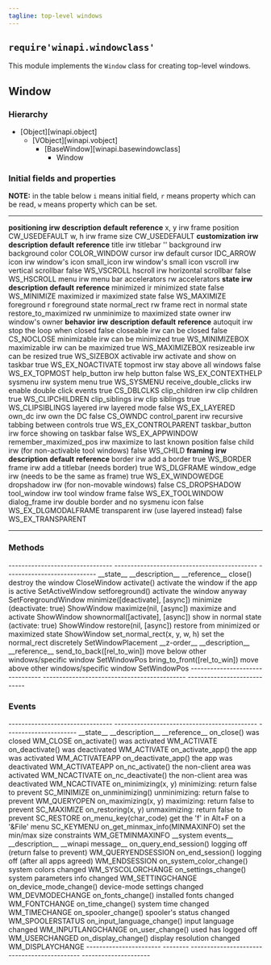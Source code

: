 ```yaml
---
tagline: top-level windows
---
```


## `require'winapi.windowclass'`

This module implements the `Window` class for creating top-level windows.

## Window

### Hierarchy

* [Object][winapi.object]
	* [VObject][winapi.vobject]
		* [BaseWindow][winapi.basewindowclass]
			* Window

### Initial fields and properties

<div class=small>

__NOTE:__ in the table below `i` means initial field, `r` means property
which can be read, `w` means property which can be set.

----------------------- -------- ----------------------------------------- -------------- ---------------------
__positioning__			__irw__	__description__									__default__		__reference__
x, y							irw		frame position										CW_USEDEFAULT
w, h							irw		frame size											CW_USEDEFAULT
__customization__			__irw__	__description__									__default__		__reference__
title							irw		titlebar												''
background					irw		background color									COLOR_WINDOW
cursor						irw		default cursor										IDC_ARROW
icon							irw		window's icon
small_icon					irw		window's small icon
vscroll						irw		vertical scrollbar								false				WS_VSCROLL
hscroll						irw		horizontal scrollbar								false				WS_HSCROLL
menu							irw		menu bar
accelerators				 rw		accelerators
__state__					__irw__	__description__									__default__		__reference__
minimized					ir			minimized state									false				WS_MINIMIZE
maximized					ir			maximized state									false				WS_MAXIMIZE
foreground					 r			foreground state
normal_rect					 rw		frame rect in normal state
restore_to_maximized		 rw		unminimize to maximized state
owner							irw		window's owner
__behavior__				__irw__	__description__									__default__		__reference__
autoquit						irw		stop the loop when closed						false
closeable					irw		can be closed										false				CS_NOCLOSE
minimizable					irw		can be minimized									true				WS_MINIMIZEBOX
maximizable					irw		can be maximized									true				WS_MAXIMIZEBOX
resizeable					irw		can be resized 									true				WS_SIZEBOX
activable					irw		activate and show on taskbar					true				WS_EX_NOACTIVATE
topmost						irw		stay above all windows							false				WS_EX_TOPMOST
help_button					irw		help button											false				WS_EX_CONTEXTHELP
sysmenu						irw		system menu											true				WS_SYSMENU
receive_double_clicks	irw		enable double click events						true				CS_DBLCLKS
clip_children				irw		clip children										true				WS_CLIPCHILDREN
clip_siblings				irw		clip siblings										true				WS_CLIPSIBLINGS
layered						irw		layered mode								 		false				WS_EX_LAYERED
own_dc						irw		own the DC											false				CS_OWNDC
control_parent				irw		recursive tabbing	between controls			true				WS_EX_CONTROLPARENT
taskbar_button				irw		force showing on taskbar						false				WS_EX_APPWINDOW
remember_maximized_pos	irw		maximize to last known position				false
child							irw		(for non-activable tool windows)	 			false				WS_CHILD
__framing__					__irw__	__description__									__default__		__reference__
border						irw		add a border										true				WS_BORDER
frame 						irw		add a titlebar	(needs border)					true				WS_DLGFRAME
window_edge					irw		(needs to be the same as frame)				true				WS_EX_WINDOWEDGE
dropshadow					irw		(for non-movable windows)						false				CS_DROPSHADOW
tool_window					irw		tool window frame									false				WS_EX_TOOLWINDOW
dialog_frame				irw		double border and no sysmenu icon			false				WS_EX_DLGMODALFRAME
transparent					irw		(use layered instead)		 					false				WS_EX_TRANSPARENT
----------------------- -------- ----------------------------------------- -------------- ---------------------
</div>


### Methods

<div class=small>
-------------------------------- -------------------------------------------- ----------------------------
__state__								__description__										__reference__
close()									destroy the window									CloseWindow
activate()								activate the window if the app is active		SetActiveWindow
setforeground()						activate the window anyway							SetForegroundWindow
minimize([deactivate], [async])	minimize (deactivate: true)						ShowWindow
maximize(nil, [async])				maximize and activate								ShowWindow
shownormal([activate], [async])	show in normal state (activate: true)			ShowWindow
restore(nil, [async])				restore from minimized or maximized state		ShowWindow
set_normal_rect(x, y, w, h)		set the normal_rect discretely					SetWindowPlacement
__z-order__								__description__										__reference__
send_to_back([rel_to_win])			move below other windows/specific window		SetWindowPos
bring_to_front([rel_to_win])		move above other windows/specific window		SetWindowPos
-------------------------------- -------------------------------------------- ----------------------------
</div>


### Events

<div class=small>
-------------------------------- -------------------------------------------- ----------------------
__state__								__description__										__reference__
on_close()								was closed												WM_CLOSE
on_activate()							was activated											WM_ACTIVATE
on_deactivate()						was deactivated										WM_ACTIVATE
on_activate_app()						the app was activated								WM_ACTIVATEAPP
on_deactivate_app()					the app was deactivated								WM_ACTIVATEAPP
on_nc_activate()						the non-client area was activated				WM_NCACTIVATE
on_nc_deactivate()					the non-client area was deactivated				WM_NCACTIVATE
on_minimizing(x, y)					minimizing: return false to prevent				SC_MINIMIZE
on_unminimizing()						unminimizing: return false to prevent			WM_QUERYOPEN
on_maximizing(x, y)					maximizing: return false to prevent				SC_MAXIMIZE
on_restoring(x, y) 					unmaximizing: return false to prevent			SC_RESTORE
on_menu_key(char_code)				get the 'f' in Alt+F on a '&File' menu			SC_KEYMENU
on_get_minmax_info(MINMAXINFO)	set the min/max size constraints					WM_GETMINMAXINFO
__system events__						__description__										__winapi message__
on_query_end_session()				logging off (return false to prevent)			WM_QUERYENDSESSION
on_end_session()						logging off	(after all apps agreed)				WM_ENDSESSION
on_system_color_change()			system colors changed								WM_SYSCOLORCHANGE
on_settings_change()					system parameters info changed					WM_SETTINGCHANGE
on_device_mode_change()				device-mode settings changed						WM_DEVMODECHANGE
on_fonts_change()						installed fonts changed								WM_FONTCHANGE
on_time_change()						system time changed									WM_TIMECHANGE
on_spooler_change()					spooler's status changed							WM_SPOOLERSTATUS
on_input_language_change()			input language changed								WM_INPUTLANGCHANGE
on_user_change()						used has logged off									WM_USERCHANGED
on_display_change()					display resolution changed							WM_DISPLAYCHANGE
----------------------- --------	-------------------------------------------- ---------------------
</div>
